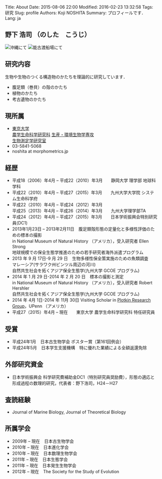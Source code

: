 Title: About
Date: 2015-08-06 22:00
Modified: 2016-02-23 13:32:58
Tags: 研究
Slug: profile
Authors: Koji NOSHITA
Summary: プロフィールです．
Lang: ja

## 野下 浩司 （のした　こうじ）

![沖縄にて]({filename}/images/portrait_01.png)
![能古渡船場にて]({filename}/images/portrait_02.png)

## 研究内容

生物や生物のつくる構造物のかたちを理論的に研究しています．

* 腹足類（巻貝）の殻のかたち
* 植物のかたち
* 考古遺物のかたち


## 現所属

* [東京大学](http://www.u-tokyo.ac.jp)  
  [農学生命科学研究科](http://www.a.u-tokyo.ac.jp/) [生産・環境生物学専攻](http://www.ab.a.u-tokyo.ac.jp/aeb/)  
  [生物測定学研究室](https://sites.google.com/a/ut-biomet.org/lbm/home)
* <i class="fa fa-phone"></i> 03-5841-5068  
* <i class="fa fa-envelope"></i> noshita at morphometrics.jp  

## 経歴

* 平成18（2006）年4月 – 平成22（2010）年3月　　静岡大学 理学部 地球科学科  
* 平成22（2010）年4月 – 平成27（2015）年3月　　九州大学大学院 システム生命科学府  
* 平成22（2010）年4月 – 平成24（2012）年3月  
  平成25（2013）年4月 – 平成26（2014）年3月　　九州大学理学部TA  
* 平成24（2012）年4月 – 平成27（2015）年3月　　日本学術振興会特別研究員(DC1)  
* 2013年1月23日 – 2013年2月11日　腹足類殻形態の定量化と多様性評価のための標本の撮影  
  in National Museum of Natural History （アメリカ），受入研究者 Ellen Strong  
  地球規模での保全生態学推進のための若手研究者海外派遣プログラム  
* 2013 年 9 月 17日-9 月 29 日　生物多様性保全策実施のための魚類調査  
  マレーシア(サラワク州ビンツル周辺の河川)  
自然共生社会を拓くアジア保全生態学(九州大学 GCOE プログラム)  
* 2014 年 1 月 29 日-2014 年 2 月 20 日　標本の撮影と測定  
in National Museum of Natural History （アメリカ），受入研究者 Robert Hershler  
自然共生社会を拓くアジア保全生態学(九州大学 GCOE プログラム)  
* 2014 年 4月 1日-2014 年 11月 30日 Visiting Scholar in [Plotkin Research Group](http://mathbio.sas.upenn.edu/)，UPenn （アメリカ）  
* 平成27（2015）年4月 – 現在　　東京大学 農学生命科学研究科 特任研究員  

 
## 受賞

* 平成24年1月　日本古生物学会 ポスター賞（第161回例会）  
* 平成24年5月　日本学生支援機構　特に優れた業績による全額返還免除  

## 外部研究資金

* 日本学術振興会 科学研究費補助金DC1（特別研究員奨励費），形態の適応と形成過程の数理的研究，代表者：野下浩司，H24－H27

## 査読経験

* Journal of Marine Biology, Journal of Theoretical Biology

## 所属学会

* 2009年 – 現在　日本古生物学会  
* 2010年 – 現在　日本進化学会  
* 2010年 – 現在　日本数理生物学会  
* 2011年 – 現在　日本生態学会  
* 2011年 – 現在　日本発生生物学会  
* 2012年 – 現在　The Society for the Study of Evolution